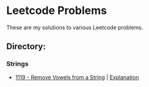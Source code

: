 # Leetcode Problems
These are my solutions to various Leetcode problems.

## Directory:
### Strings
- [1119 - Remove Vowels from a String](src/Strings/RemoveVowels/RemoveVowels.java) | [Explanation](src/Strings/RemoveVowels/RemoveVowels.md)
